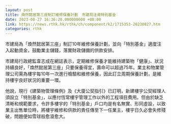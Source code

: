 ```yaml
---
layout: post
title: 煥然懿居第三座制訂維修保養計劃　市建局注資特別基金
date: 2023-08-27 16:36:20.000000000 +08:00
link: https://news.rthk.hk/rthk/ch/component/k2/1715353-20230827.htm
categories: rthk
---
```


市建局為「煥然懿居第三座」制訂10年維修保養計劃，並向「特別基金」適度注入起動資金，鼓勵業主儲錢，落實財政儲備的供款安排。

市建局行政總監韋志成在網誌表示，定期維修保養才能維持建築物「健康」、狀況持續良好，「煥然懿居第三座」只要保養得宜，壽命可以超過75年。業主和物業管理公司需為樓宇每10年一次進行檢驗和維修保養，因此訂立周期保養計劃，是維持樓宇良好狀況的重要一環。

他說，現行《建築物管理條例》及《大廈公契指引》已訂明，新建樓宇公契經理人須設立「特別基金」，以應付恆常樓宇管理工作以外的工程項目費用。但由於缺乏清晰和規範要求，令許多樓宇的「特別基金」戶口均是有名無實、形同虛設，以致業主出售單位時，將樓宇維修和供款的責任傳至下一任業主，樓宇日久必會失修殘破，問題便如雪球般愈滾愈大。
